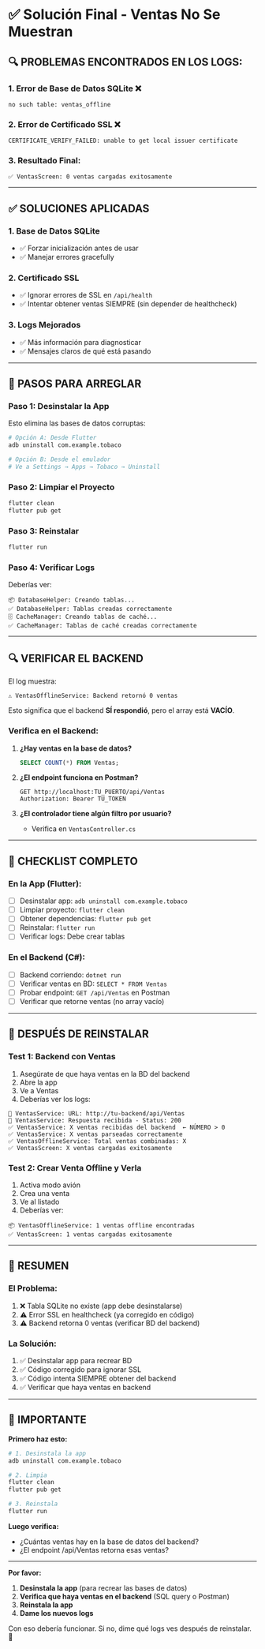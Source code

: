 # ✅ Solución Final - Ventas No Se Muestran

## 🔍 **PROBLEMAS ENCONTRADOS EN LOS LOGS:**

### **1. Error de Base de Datos SQLite** ❌
```
no such table: ventas_offline
```

### **2. Error de Certificado SSL** ❌  
```
CERTIFICATE_VERIFY_FAILED: unable to get local issuer certificate
```

### **3. Resultado Final:**
```
✅ VentasScreen: 0 ventas cargadas exitosamente
```

---

## ✅ **SOLUCIONES APLICADAS**

### **1. Base de Datos SQLite**
- ✅ Forzar inicialización antes de usar
- ✅ Manejar errores gracefully

### **2. Certificado SSL**
- ✅ Ignorar errores de SSL en `/api/health`
- ✅ Intentar obtener ventas SIEMPRE (sin depender de healthcheck)

### **3. Logs Mejorados**
- ✅ Más información para diagnosticar
- ✅ Mensajes claros de qué está pasando

---

## 🚀 **PASOS PARA ARREGLAR**

### **Paso 1: Desinstalar la App**

Esto elimina las bases de datos corruptas:

```bash
# Opción A: Desde Flutter
adb uninstall com.example.tobaco

# Opción B: Desde el emulador
# Ve a Settings → Apps → Tobaco → Uninstall
```

### **Paso 2: Limpiar el Proyecto**

```bash
flutter clean
flutter pub get
```

### **Paso 3: Reinstalar**

```bash
flutter run
```

### **Paso 4: Verificar Logs**

Deberías ver:

```
📦 DatabaseHelper: Creando tablas...
✅ DatabaseHelper: Tablas creadas correctamente
🗄️ CacheManager: Creando tablas de caché...
✅ CacheManager: Tablas de caché creadas correctamente
```

---

## 🔍 **VERIFICAR EL BACKEND**

El log muestra:
```
⚠️ VentasOfflineService: Backend retornó 0 ventas
```

Esto significa que el backend **SÍ respondió**, pero el array está **VACÍO**.

### **Verifica en el Backend:**

1. **¿Hay ventas en la base de datos?**
   ```sql
   SELECT COUNT(*) FROM Ventas;
   ```

2. **¿El endpoint funciona en Postman?**
   ```
   GET http://localhost:TU_PUERTO/api/Ventas
   Authorization: Bearer TU_TOKEN
   ```

3. **¿El controlador tiene algún filtro por usuario?**
   - Verifica en `VentasController.cs`

---

## 📝 **CHECKLIST COMPLETO**

### **En la App (Flutter):**
- [ ] Desinstalar app: `adb uninstall com.example.tobaco`
- [ ] Limpiar proyecto: `flutter clean`
- [ ] Obtener dependencias: `flutter pub get`
- [ ] Reinstalar: `flutter run`
- [ ] Verificar logs: Debe crear tablas

### **En el Backend (C#):**
- [ ] Backend corriendo: `dotnet run`
- [ ] Verificar ventas en BD: `SELECT * FROM Ventas`
- [ ] Probar endpoint: `GET /api/Ventas` en Postman
- [ ] Verificar que retorne ventas (no array vacío)

---

## 🧪 **DESPUÉS DE REINSTALAR**

### **Test 1: Backend con Ventas**

1. Asegúrate de que haya ventas en la BD del backend
2. Abre la app
3. Ve a Ventas
4. Deberías ver los logs:

```
📡 VentasService: URL: http://tu-backend/api/Ventas
📡 VentasService: Respuesta recibida - Status: 200
✅ VentasService: X ventas recibidas del backend  ← NÚMERO > 0
✅ VentasService: X ventas parseadas correctamente
✅ VentasOfflineService: Total ventas combinadas: X
✅ VentasScreen: X ventas cargadas exitosamente
```

### **Test 2: Crear Venta Offline y Verla**

1. Activa modo avión
2. Crea una venta
3. Ve al listado
4. Deberías ver:

```
📦 VentasOfflineService: 1 ventas offline encontradas
✅ VentasScreen: 1 ventas cargadas exitosamente
```

---

## 🎯 **RESUMEN**

### **El Problema:**
1. ❌ Tabla SQLite no existe (app debe desinstalarse)
2. ⚠️ Error SSL en healthcheck (ya corregido en código)
3. ⚠️ Backend retorna 0 ventas (verificar BD del backend)

### **La Solución:**
1. ✅ Desinstalar app para recrear BD
2. ✅ Código corregido para ignorar SSL
3. ✅ Código intenta SIEMPRE obtener del backend
4. ✅ Verificar que haya ventas en backend

---

## 🚨 **IMPORTANTE**

**Primero haz esto:**

```bash
# 1. Desinstala la app
adb uninstall com.example.tobaco

# 2. Limpia
flutter clean
flutter pub get

# 3. Reinstala
flutter run
```

**Luego verifica:**
- ¿Cuántas ventas hay en la base de datos del backend?
- ¿El endpoint /api/Ventas retorna esas ventas?

---

**Por favor:**
1. **Desinstala la app** (para recrear las bases de datos)
2. **Verifica que haya ventas en el backend** (SQL query o Postman)
3. **Reinstala la app**
4. **Dame los nuevos logs**

Con eso debería funcionar. Si no, dime qué logs ves después de reinstalar. 🔧
